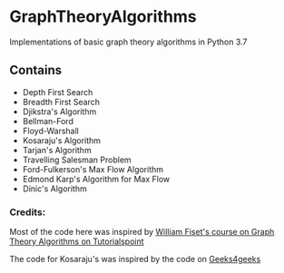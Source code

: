 # GraphTheoryAlgorithms
Implementations of basic graph theory algorithms in Python 3.7

## Contains
- Depth First Search
- Breadth First Search
- Djikstra's Algorithm
- Bellman-Ford
- Floyd-Warshall
- Kosaraju's Algorithm
- Tarjan's Algorithm
- Travelling Salesman Problem
- Ford-Fulkerson's Max Flow Algorithm
- Edmond Karp's Algorithm for Max Flow
- Dinic's Algorithm

### Credits: <br>
Most of the code here was inspired by [William Fiset's course on Graph Theory Algorithms on Tutorialspoint](https://www.tutorialspoint.com/graph_theory_algorithms/index.asp) 

The code for Kosaraju's was inspired by the code on [Geeks4geeks](https://www.geeksforgeeks.org/strongly-connected-components/)

